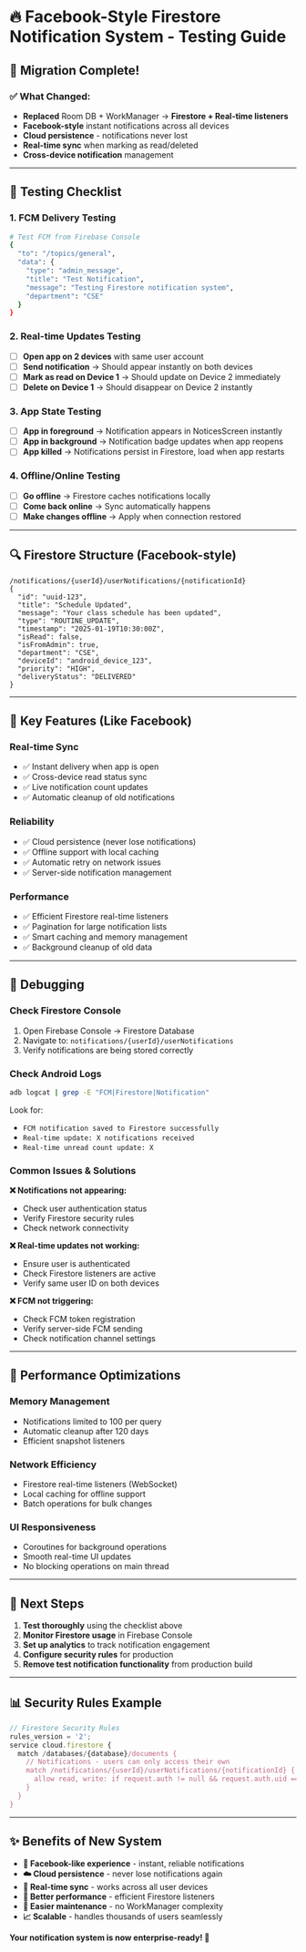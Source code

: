 # 🔥 Facebook-Style Firestore Notification System - Testing Guide

## 🚀 **Migration Complete!**

### ✅ **What Changed:**
- **Replaced** Room DB + WorkManager → **Firestore + Real-time listeners**
- **Facebook-style** instant notifications across all devices
- **Cloud persistence** - notifications never lost
- **Real-time sync** when marking as read/deleted
- **Cross-device notification** management

---

## 🧪 **Testing Checklist**

### **1. FCM Delivery Testing**
```bash
# Test FCM from Firebase Console
{
  "to": "/topics/general",
  "data": {
    "type": "admin_message",
    "title": "Test Notification",
    "message": "Testing Firestore notification system",
    "department": "CSE"
  }
}
```

### **2. Real-time Updates Testing**
- [ ] **Open app on 2 devices** with same user account
- [ ] **Send notification** → Should appear instantly on both devices
- [ ] **Mark as read on Device 1** → Should update on Device 2 immediately
- [ ] **Delete on Device 1** → Should disappear on Device 2 instantly

### **3. App State Testing**
- [ ] **App in foreground** → Notification appears in NoticesScreen instantly
- [ ] **App in background** → Notification badge updates when app reopens
- [ ] **App killed** → Notifications persist in Firestore, load when app restarts

### **4. Offline/Online Testing**
- [ ] **Go offline** → Firestore caches notifications locally
- [ ] **Come back online** → Sync automatically happens
- [ ] **Make changes offline** → Apply when connection restored

---

## 🔍 **Firestore Structure (Facebook-style)**

```
/notifications/{userId}/userNotifications/{notificationId}
{
  "id": "uuid-123",
  "title": "Schedule Updated",
  "message": "Your class schedule has been updated",
  "type": "ROUTINE_UPDATE",
  "timestamp": "2025-01-19T10:30:00Z",
  "isRead": false,
  "isFromAdmin": true,
  "department": "CSE",
  "deviceId": "android_device_123",
  "priority": "HIGH",
  "deliveryStatus": "DELIVERED"
}
```

---

## 📱 **Key Features (Like Facebook)**

### **Real-time Sync**
- ✅ Instant delivery when app is open
- ✅ Cross-device read status sync
- ✅ Live notification count updates
- ✅ Automatic cleanup of old notifications

### **Reliability**
- ✅ Cloud persistence (never lose notifications)
- ✅ Offline support with local caching
- ✅ Automatic retry on network issues
- ✅ Server-side notification management

### **Performance**
- ✅ Efficient Firestore real-time listeners
- ✅ Pagination for large notification lists
- ✅ Smart caching and memory management
- ✅ Background cleanup of old data

---

## 🐛 **Debugging**

### **Check Firestore Console**
1. Open Firebase Console → Firestore Database
2. Navigate to: `notifications/{userId}/userNotifications`
3. Verify notifications are being stored correctly

### **Check Android Logs**
```bash
adb logcat | grep -E "FCM|Firestore|Notification"
```

Look for:
- `FCM notification saved to Firestore successfully`
- `Real-time update: X notifications received`
- `Real-time unread count update: X`

### **Common Issues & Solutions**

**❌ Notifications not appearing:**
- Check user authentication status
- Verify Firestore security rules
- Check network connectivity

**❌ Real-time updates not working:**
- Ensure user is authenticated
- Check Firestore listeners are active
- Verify same user ID on both devices

**❌ FCM not triggering:**
- Check FCM token registration
- Verify server-side FCM sending
- Check notification channel settings

---

## 🎯 **Performance Optimizations**

### **Memory Management**
- Notifications limited to 100 per query
- Automatic cleanup after 120 days
- Efficient snapshot listeners

### **Network Efficiency**
- Firestore real-time listeners (WebSocket)
- Local caching for offline support
- Batch operations for bulk changes

### **UI Responsiveness**
- Coroutines for background operations
- Smooth real-time UI updates
- No blocking operations on main thread

---

## 🚀 **Next Steps**

1. **Test thoroughly** using the checklist above
2. **Monitor Firestore usage** in Firebase Console
3. **Set up analytics** to track notification engagement
4. **Configure security rules** for production
5. **Remove test notification functionality** from production build

---

## 📊 **Security Rules Example**

```javascript
// Firestore Security Rules
rules_version = '2';
service cloud.firestore {
  match /databases/{database}/documents {
    // Notifications - users can only access their own
    match /notifications/{userId}/userNotifications/{notificationId} {
      allow read, write: if request.auth != null && request.auth.uid == userId;
    }
  }
}
```

---

## ✨ **Benefits of New System**

- **📱 Facebook-like experience** - instant, reliable notifications
- **☁️ Cloud persistence** - never lose notifications again
- **🔄 Real-time sync** - works across all user devices
- **🚀 Better performance** - efficient Firestore listeners
- **🔧 Easier maintenance** - no WorkManager complexity
- **📈 Scalable** - handles thousands of users seamlessly

**Your notification system is now enterprise-ready! 🎉**